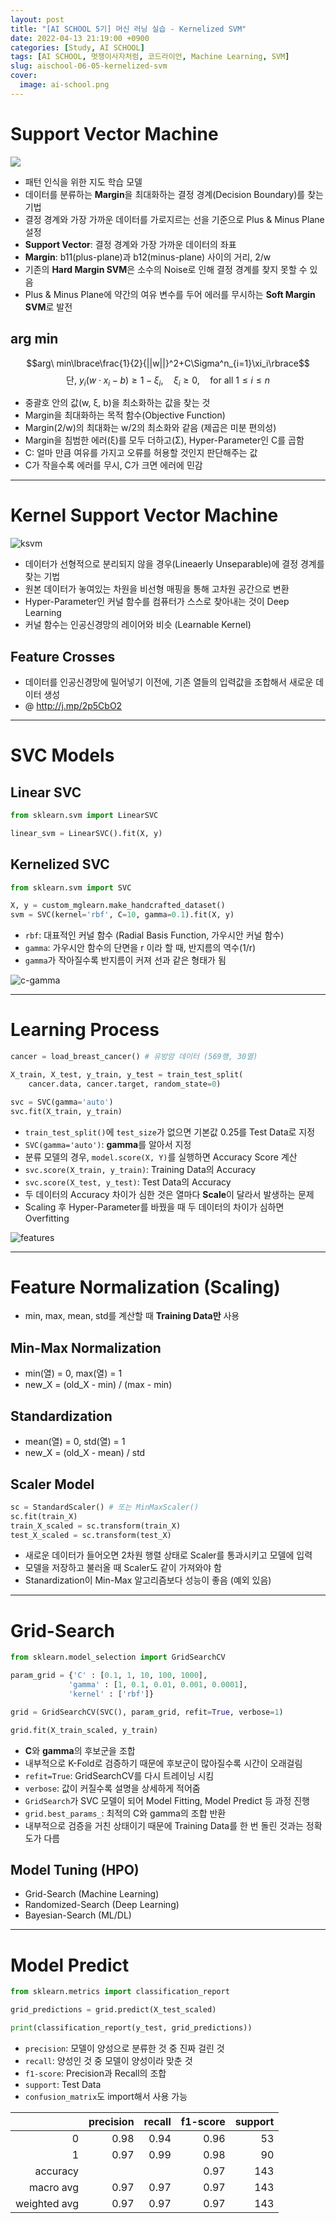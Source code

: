 ```yaml
---
layout: post
title: "[AI SCHOOL 5기] 머신 러닝 실습 - Kernelized SVM"
date: 2022-04-13 21:19:00 +0900
categories: [Study, AI SCHOOL]
tags: [AI SCHOOL, 멋쟁이사자처럼, 코드라이언, Machine Learning, SVM]
slug: aischool-06-05-kernelized-svm
cover:
  image: ai-school.png
---
```


# Support Vector Machine

<img src="https://github.com/minyeamer/til/blob/main/.media/activities/ai-school/06-machine-learning/05-kernelized-svm/svm.png?raw=true" style="max-width:500px">

- 패턴 인식을 위한 지도 학습 모델
- 데이터를 분류하는 **Margin**을 최대화하는 결정 경계(Decision Boundary)를 찾는 기법
- 결정 경계와 가장 가까운 데이터를 가로지르는 선을 기준으로 Plus & Minus Plane 설정
- **Support Vector**: 결정 경계와 가장 가까운 데이터의 좌표
- **Margin**: b11(plus-plane)과 b12(minus-plane) 사이의 거리, 2/w
- 기존의 **Hard Margin SVM**은 소수의 Noise로 인해 결정 경계를 찾지 못할 수 있음
- Plus & Minus Plane에 약간의 여유 변수를 두어 에러를 무시하는 **Soft Margin SVM**로 발전

## arg min

$$arg\ min\lbrace\frac{1}{2}{||w||}^2+C\Sigma^n_{i=1}\xi_i\rbrace$$
$$\text{단, }y_i({w}\cdot{x_i}-b)\ge{1-\xi_i},\quad{\xi_i\ge{0}},\quad{\text{for all }1\le{i}\le{n}}$$

- 중괄호 안의 값(w, ξ, b)을 최소화하는 값을 찾는 것
- Margin을 최대화하는 목적 함수(Objective Function)
- Margin(2/w)의 최대화는 w/2의 최소화와 같음 (제곱은 미분 편의성)
- Margin을 침범한 에러(ξ)를 모두 더하고(Σ), Hyper-Parameter인 C를 곱함
- C: 얼마 만큼 여유를 가지고 오류를 허용할 것인지 판단해주는 값
- C가 작을수록 에러를 무시, C가 크면 에러에 민감

---

# Kernel Support Vector Machine

![ksvm](https://github.com/minyeamer/til/blob/main/.media/activities/ai-school/06-machine-learning/05-kernelized-svm/ksvm.png?raw=true)

- 데이터가 선형적으로 분리되지 않을 경우(Lineaerly Unseparable)에 결정 경계를 찾는 기법
- 원본 데이터가 놓여있는 차원을 비선형 매핑을 통해 고차원 공간으로 변환
- Hyper-Parameter인 커널 함수를 컴퓨터가 스스로 찾아내는 것이 Deep Learning
- 커널 함수는 인공신경망의 레이어와 비슷 (Learnable Kernel)

## Feature Crosses
- 데이터를 인공신경망에 밀어넣기 이전에, 기존 열들의 입력값을 조합해서 새로운 데이터 생성
- @ http://j.mp/2p5CbO2

---

# SVC Models

## Linear SVC

```python
from sklearn.svm import LinearSVC

linear_svm = LinearSVC().fit(X, y)
```

## Kernelized SVC

```python
from sklearn.svm import SVC

X, y = custom_mglearn.make_handcrafted_dataset()
svm = SVC(kernel='rbf', C=10, gamma=0.1).fit(X, y)
```

- `rbf`: 대표적인 커널 함수 (Radial Basis Function, 가우시안 커널 함수)
- `gamma`: 가우시안 함수의 단면을 r 이라 할 때, 반지름의 역수(1/r)   
- `gamma`가 작아질수록 반지름이 커져 선과 같은 형태가 됨

![c-gamma](https://github.com/minyeamer/til/blob/main/.media/activities/ai-school/06-machine-learning/05-kernelized-svm/c-gamma.png?raw=true)

---

# Learning Process

```python
cancer = load_breast_cancer() # 유방암 데이터 (569행, 30열)

X_train, X_test, y_train, y_test = train_test_split(
    cancer.data, cancer.target, random_state=0)

svc = SVC(gamma='auto') 
svc.fit(X_train, y_train)
```

- `train_test_split()`에 `test_size`가 없으면 기본값 0.25를 Test Data로 지정
- `SVC(gamma='auto')`: **gamma**를 알아서 지정
- 분류 모델의 경우, `model.score(X, Y)`를 실행하면 Accuracy Score 계산
- `svc.score(X_train, y_train)`: Training Data의 Accuracy
- `svc.score(X_test, y_test)`: Test Data의 Accuracy
- 두 데이터의 Accuracy 차이가 심한 것은 열마다 **Scale**이 달라서 발생하는 문제
- Scaling 후 Hyper-Parameter를 바꿨을 때 두 데이터의 차이가 심하면 Overfitting

![features](https://github.com/minyeamer/til/blob/main/.media/activities/ai-school/06-machine-learning/05-kernelized-svm/features.png?raw=true)

---

# Feature Normalization (Scaling)
- min, max, mean, std를 계산할 때 **Training Data만** 사용

## Min-Max Normalization
- min(열) = 0, max(열) = 1
- new_X = (old_X - min) / (max - min)

## Standardization
- mean(열) = 0, std(열) = 1
- new_X = (old_X - mean) / std

## Scaler Model

```python
sc = StandardScaler() # 또는 MinMaxScaler()
sc.fit(train_X)
train_X_scaled = sc.transform(train_X)
test_X_scaled = sc.transform(test_X)
```

- 새로운 데이터가 들어오면 2차원 행렬 상태로 Scaler를 통과시키고 모델에 입력
- 모델을 저장하고 불러올 때 Scaler도 같이 가져와야 함
- Stanardization이 Min-Max 알고리즘보다 성능이 좋음 (예외 있음)

---

# Grid-Search

```python
from sklearn.model_selection import GridSearchCV

param_grid = {'C' : [0.1, 1, 10, 100, 1000], 
             'gamma' : [1, 0.1, 0.01, 0.001, 0.0001],
             'kernel' : ['rbf']}

grid = GridSearchCV(SVC(), param_grid, refit=True, verbose=1)

grid.fit(X_train_scaled, y_train)
```

- **C**와 **gamma**의 후보군을 조합
- 내부적으로 K-Fold로 검증하기 때문에 후보군이 많아질수록 시간이 오래걸림
- `refit=True`: GridSearchCV를 다시 트레이닝 시킴
- `verbose`: 값이 커질수록 설명을 상세하게 적어줌
- `GridSearch`가 SVC 모델이 되어 Model Fitting, Model Predict 등 과정 진행
- `grid.best_params_`: 최적의 C와 gamma의 조합 반환
- 내부적으로 검증을 거친 상태이기 때문에 Training Data를 한 번 돌린 것과는 정확도가 다름

## Model Tuning (HPO)
- Grid-Search (Machine Learning)
- Randomized-Search (Deep Learning)
- Bayesian-Search (ML/DL)

---

# Model Predict

```python
from sklearn.metrics import classification_report

grid_predictions = grid.predict(X_test_scaled)

print(classification_report(y_test, grid_predictions))
```

- `precision`: 모델이 양성으로 분류한 것 중 진짜 걸린 것
- `recall`: 양성인 것 중 모델이 양성이라 맞춘 것
- `f1-score`: Precision과 Recall의 조합
- `support`: Test Data
- `confusion_matrix`도 import해서 사용 가능

||precision|recall|f1-score|support|
|-:|-:|-:|-:|-:|
|0|0.98|0.94|0.96|53|
|1|0.97|0.99|0.98|90|
|accuracy|||0.97|143|
|macro avg|0.97|0.97|0.97|143|
|weighted avg|0.97|0.97|0.97|143|